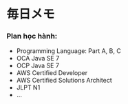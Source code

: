 # 毎日メモ
### Plan học hành:

* Programming Language: Part A, B, C
* OCA Java SE 7
* OCP Java SE 7
* AWS Certified Developer
* AWS Certified Solutions Architect
* JLPT N1
* ...
